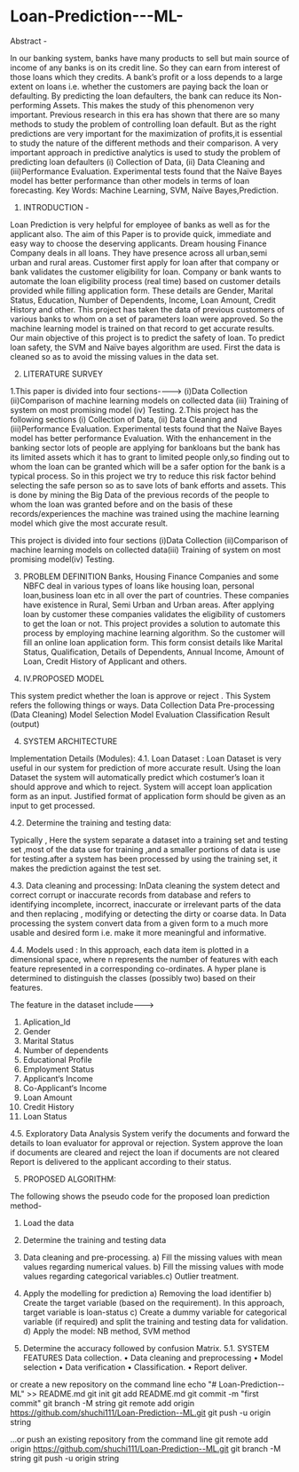 # Loan-Prediction---ML-
Abstract -

In our banking system, banks have many products to sell but main source of income of any banks is on its credit line. So they can earn from interest of those loans which they credits. A bank’s profit or a loss depends to a large extent on loans i.e. whether the customers are paying back the loan or defaulting. By predicting the loan defaulters, the bank can reduce its Non-performing Assets. This makes the study of this phenomenon very important. Previous research in this era has shown that there are so many methods to study the problem of controlling loan default. But as the right predictions are very important for the maximization of profits,it is essential to study the nature of the different methods and their comparison. A very important approach in predictive analytics is used to study the problem of predicting loan defaulters
(i) Collection of Data,
(ii) Data Cleaning and
(iii)Performance Evaluation. 
Experimental tests found that the Naïve Bayes model has better performance than other models in terms of loan forecasting.
Key Words:  Machine Learning, SVM, Naïve Bayes,Prediction.

1. INTRODUCTION -

Loan Prediction is very helpful for employee of banks as well as for the applicant also. The aim of this Paper is to provide quick, immediate and easy way to choose the deserving applicants. Dream housing Finance Company deals in all loans. They have presence across all urban,semi urban and rural areas. Customer first apply for loan after that company or bank validates the customer eligibility for loan. Company or bank wants to automate the loan eligibility process (real time) based on customer details provided while filling application form. These details are Gender, Marital Status, Education, Number of Dependents, Income, Loan Amount, Credit History and other. This project has taken the data of previous customers of various banks to whom on a set of parameters loan were approved. So the machine learning
model is trained on that record to get accurate results. 
Our main objective of this project is to predict the safety of loan. To predict loan safety, the SVM and Naïve bayes algorithm are used. First the data is cleaned so as to avoid the missing values in the data set.

2. LITERATURE SURVEY

1.This paper is divided into four sections----> 
(i)Data Collection (ii)Comparison of machine learning models on collected data
(iii) Training of system on most promising model
(iv) Testing.
2.This project has the following sections (i) Collection of Data, (ii) Data Cleaning and (iii)Performance Evaluation.
Experimental tests found that the Naïve Bayes model has better performance Evaluation.
With the enhancement in the banking sector lots of people are applying for bankloans but the bank has its limited assets which it has to grant to limited people only,so finding out to whom the loan can be granted which will be a safer option for the bank is a typical process. So in this project we try to reduce this risk factor behind selecting the safe person so as to save lots of bank efforts and assets. This is done by mining the Big Data of the previous records of the people to whom the loan was granted before and on the basis of these records/experiences the machine was trained using the machine learning model which give the most accurate result.

This project is divided into four sections (i)Data Collection (ii)Comparison of machine learning models on collected data(iii) Training of system on most promising model(iv) Testing.

3. PROBLEM DEFINITION
Banks, Housing Finance Companies and some NBFC deal in various types of loans like housing loan, personal loan,business loan etc in all over the part of countries. These companies have existence in Rural, Semi Urban and Urban areas. After applying loan by customer these companies validates the eligibility of customers to get the loan or not.
This project provides a solution to automate this process by employing machine learning algorithm. So the customer will fill an online loan application form. This form consist details like Marital Status, Qualification, Details of Dependents, Annual Income, Amount of Loan, Credit History of Applicant
and others.

3. IV.PROPOSED MODEL

This system predict whether the loan is approve or reject . This System refers the following things or ways.
Data Collection
Data Pre-processing (Data Cleaning)
Model Selection
Model Evaluation
Classification
Result (output)

4. SYSTEM ARCHITECTURE

Implementation Details (Modules):
4.1. Loan Dataset :
Loan Dataset is very useful in our system for prediction of more accurate result. Using the loan Dataset the system will automatically predict which costumer’s loan it should approve and which to reject. System will accept loan application form as an input. Justified format of application form should be given as an input to get processed.

4.2. Determine the training and testing data:

Typically , Here the system separate a dataset into a training set and testing set ,most of the data use for training ,and a smaller portions of data is use for testing.after a system has been processed by using the training set, it makes the prediction against the test set.

4.3. Data cleaning and processing:
InData cleaning the system detect and correct corrupt or inaccurate records from database and refers to identifying incomplete, incorrect, inaccurate or irrelevant parts of the data and then replacing , modifying or detecting the dirty or coarse data. In Data processing the system convert data from a given form to a much more usable and desired form i.e. make it more meaningful and informative.
 
4.4. Models used :
In this approach, each data item is plotted in a dimensional space, where n represents the number of features with each feature represented in a corresponding co-ordinates. A hyper plane is determined to distinguish the classes (possibly two) based on their features.

 The feature in the dataset include--->
1. Aplication_Id
2. Gender
3. Marital Status
4. Number of dependents
5. Educational Profile
6. Employment Status
7. Applicant‘s Income
8. Co-Applicant‘s Income
9. Loan Amount
10. Credit History
11. Loan Status

4.5. Exploratory Data Analysis System verify the documents and forward the details to loan evaluator for approval or rejection. System approve the loan if documents are cleared and reject the loan if documents are not cleared Report is delivered to the applicant according to their status.

5. PROPOSED ALGORITHM:

The following shows the pseudo code for the proposed loan prediction method-
1. Load the data
2. Determine the training and testing data
3. Data cleaning and pre-processing.
a) Fill the missing values with mean values regarding numerical values.
b) Fill the missing values with mode values regarding categorical variables.c) Outlier treatment.
4. Apply the modelling for prediction
a) Removing the load identifier
b) Create the target variable (based on the requirement).
In this approach, target variable is loan-status
c) Create a dummy variable for categorical variable (if required) and split the training and testing data for validation.
d) Apply the model: NB method, SVM method

5. Determine the accuracy followed by confusion Matrix.
5.1. SYSTEM FEATURES
 Data collection.
• Data cleaning and preprocessing
• Model selection
• Data verification
• Classification.
• Report deliver.




 

or create a new repository on the command line
echo "# Loan-Prediction--ML" >> README.md
git init
git add README.md
git commit -m "first commit"
git branch -M string
git remote add origin https://github.com/shuchi111/Loan-Prediction--ML.git
git push -u origin string


…or push an existing repository from the command line
git remote add origin https://github.com/shuchi111/Loan-Prediction--ML.git
git branch -M string
git push -u origin string

